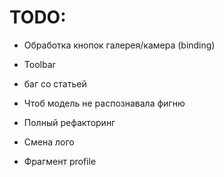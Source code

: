 # TODO:

- Обработка кнопок галерея/камера (binding)
- Toolbar
- баг cо статьей
- Чтоб модель не распознавала фигню
- Полный рефакторинг

- Смена лого
- Фрагмент profile